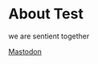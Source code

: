# About Test
we are sentient together

<a rel="me" href="https://mastodon.gamedev.place/@DePingus">Mastodon</a>
